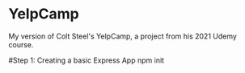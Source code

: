 # YelpCamp
My version of Colt Steel's YelpCamp, a project from his 2021 Udemy course.

#Step 1: Creating a basic Express App
npm init
